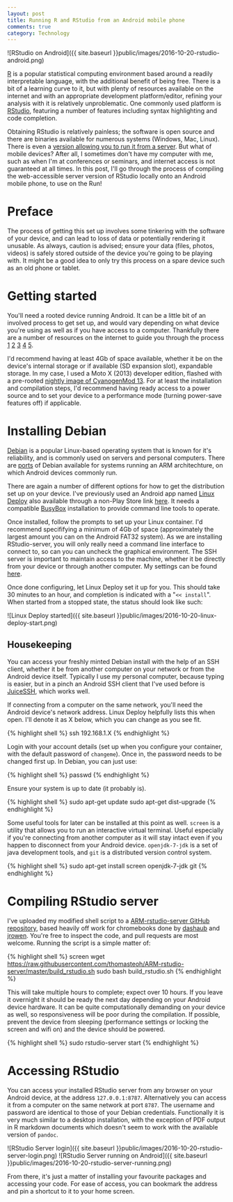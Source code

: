```yaml
---
layout: post
title: Running R and RStudio from an Android mobile phone
comments: true
category: Technology
---
```


![RStudio on Android]({{ site.baseurl }}public/images/2016-10-20-rstudio-android.png)

<a href="http://www.r-project.org">R</a> is a popular statistical computing environment based around a readily interpretable language, with the additional benefit of being free. There is a bit of a learning curve to it, but with plenty of resources available on the internet and with an appropriate development platform/editor, refining your analysis with it is relatively unproblematic. One commonly used platform is <a href="https://www.rstudio.com/products/rstudio/">RStudio</a>, featuring a number of features including syntax highlighting and code completion. 

Obtaining RStudio is relatively painless; the software is open source and there are binaries available for numerous systems (Windows, Mac, Linux). There is even a <a href="https://www.rstudio.com/prodcts/rstudio/download-server/">version allowing you to run it from a server</a>. But what of mobile devices? After all, I sometimes don't have my computer with me, such as when I'm at conferences or seminars, and internet access is not guaranteed at all times. In this post, I'll go through the process of compiling the web-accessible server version of RStudio locally onto an Android mobile phone, to use on the Run! 


<!--break-->

# Preface

The process of getting this set up involves some tinkering with the software of your device, and can lead to loss of data or potentially rendering it unusable. As always, caution is advised; ensure your data (files, photos, videos) is safely stored outside of the device you're going to be playing with. It might be a good idea to only try this process on a spare device such as an old phone or tablet. 


# Getting started

You'll need a rooted device running Android. It can be a little bit of an involved process to get set up, and would vary depending on what device you're using as well as if you have access to a computer. Thankfully there are a number of resources on the internet to guide you through the process <a href="http://www.androidcentral.com/root">1</a> <a href="http://trendblog.net/guide-to-android-rooting-custom-roms-apps/">2</a> <a href="http://www.digitaltrends.com/mobile/how-to-root-android/">3</a> <a href="http://www.androidauthority.com/root-android-277350/">4</a> <a href="https://www.androidpit.com/root-android">5</a>. 

I'd recommend having at least 4Gb of space available, whether it be on the device's internal storage or if available (SD expansion slot), expandable storage. In my case, I used a Moto X (2013) developer edition, flashed with a pre-rooted <a href="http://forum.xda-developers.com/moto-x/development/rom-cyanogenmod-13-moto-x-t3313427">nightly image of CyanogenMod 13</a>. For at least the installation and compilation steps, I'd recommend having ready access to a power source and to set your device to a performance mode (turning power-save features off) if applicable. 


# Installing Debian

<a href="https://www.debian.org/">Debian</a> is a popular Linux-based operating system that is known for it's reliability, and is commonly used on servers and personal computers. There are <a href="https://www.debian.org/ports/arm/">ports</a> of Debian available for systems running an ARM architechture, on which Android devices commonly run. 

There are again a number of different options for how to get the distribution set up on your device. I've previously used an Android app named <a href="https://play.google.com/store/apps/details?id=ru.meefik.linuxdeploy&hl=en">Linux Deploy</a> also available through a non-Play Store link <a href="https://github.com/meefik/linuxdeploy">here</a>. It needs a compatible <a href="https://play.google.com/store/apps/details?id=ru.meefik.busybox">BusyBox</a> installation to provide command line tools to operate. 

Once installed, follow the prompts to set up your Linux container. I'd recommend specififying a minimum of 4Gb of space (approximately the largest amount you can on the Android FAT32 system). As we are installing RStudio-server, you will only really need a command line interface to connect to, so can you can uncheck the graphical environment. The SSH server is important to maintain access to the machine, whether it be directly from your device or through another computer. My settings can be found <a href="{{ site.baseurl }}public/images/2016-10-20-linux-deploy-settings.png">here</a>. 

Once done configuring, let Linux Deploy set it up for you. This should take 30 minutes to an hour, and completion is indicated with a "`<< install`". When started from a stopped state, the status should look like such:

![Linux Deploy started]({{ site.baseurl }}public/images/2016-10-20-linux-deploy-start.png)


## Housekeeping

You can access your freshly minted Debian install with the help of an SSH client, whether it be from another computer on your network or from the Android device itself. Typically I use my personal computer, because typing is easier, but in a pinch an Android SSH client that I've used before is <a href="https://play.google.com/store/apps/details?id=com.sonelli.juicessh&hl=en">JuiceSSH</a>, which works well. 

If connecting from a computer on the same network, you'll need the Android device's network address. Linux Deploy helpfully lists this when open. I'll denote it as X below, which you can change as you see fit. 

{% highlight shell %}
ssh 192.168.1.X
{% endhighlight %}

Login with your account details (set up when you configure your container, with the default password of `changeme`). Once in, the password needs to be changed first up. In Debian, you can just use:

{% highlight shell %}
passwd
{% endhighlight %}

Ensure your system is up to date (it probably is).

{% highlight shell %}
sudo apt-get update
sudo apt-get dist-upgrade
{% endhighlight %}

Some useful tools for later can be installed at this point as well. `screen` is a utility that allows you to run an interactive virtual terminal. Useful especially if you're connecting from another computer as it will stay intact even if you happen to disconnect from your Android device. `openjdk-7-jdk` is a set of java development tools, and `git` is a distributed version control system. 

{% highlight shell %}
sudo apt-get install screen openjdk-7-jdk git
{% endhighlight %}


# Compiling RStudio server

I've uploaded my modified shell script to a <a href="https://github.com/thomasteoh/ARM-rstudio-server">ARM-rstudio-server GitHub repository</a>, based heavily off work for chromebooks done by <a href="https://github.com/dashaub/ARM-RStudio">dashaub</a> and <a href="https://github.com/jrowen/ARM-rstudio-server">jrowen</a>. You're free to inspect the code, and pull requests are most welcome. Running the script is a simple matter of:

{% highlight shell %}
screen
wget https://raw.githubusercontent.com/thomasteoh/ARM-rstudio-server/master/build_rstudio.sh
sudo bash build_rstudio.sh
{% endhighlight %}

This will take multiple hours to complete; expect over 10 hours. If you leave it overnight it should be ready the next day depending on your Android device hardware. It can be quite computationally demanding on your device as well, so responsiveness will be poor during the compilation. If possible, prevent the device from sleeping (performance settings or locking the screen and wifi on) and the device should be powered. 

{% highlight shell %}
sudo rstudio-server start
{% endhighlight %}


# Accessing RStudio

You can access your installed RStudio server from any browser on your Android device, at the address `127.0.0.1:8787`. Alternatively you can access it from a computer on the same network at port `8787`. The username and password are identical to those of your Debian credentials. Functionally it is very much similar to a desktop installation, with the exception of PDF output in R markdown documents which doesn't seem to work with the available version of `pandoc`. 

![RStudio Server login]({{ site.baseurl }}public/images/2016-10-20-rstudio-server-login.png)
![RStudio Server running on Android]({{ site.baseurl }}public/images/2016-10-20-rstudio-server-running.png)

From there, it's just a matter of installing your favourite packages and accessing your code. For ease of access, you can bookmark the address and pin a shortcut to it to your home screen.



